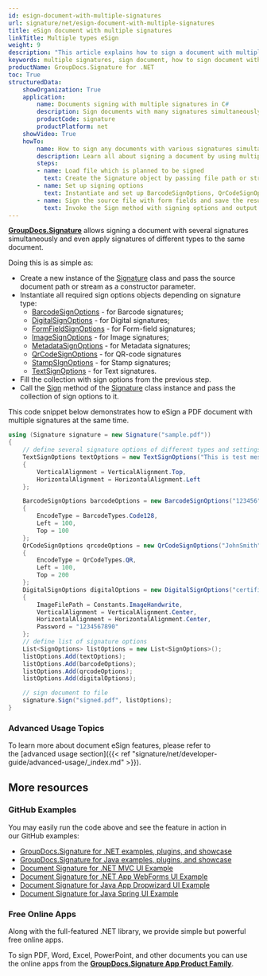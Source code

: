 ```yaml
---
id: esign-document-with-multiple-signatures
url: signature/net/esign-document-with-multiple-signatures
title: eSign document with multiple signatures
linkTitle: Multiple types eSign
weight: 9
description: "This article explains how to sign a document with multiple signatures of various types by GroupDocs.Signature API"
keywords: multiple signatures, sign document, how to sign document with multiple signatures
productName: GroupDocs.Signature for .NET 
toc: True
structuredData:
    showOrganization: True
    application:    
        name: Documents signing with multiple signatures in C#    
        description: Sign documents with many signatures simultaneously and C# language by GroupDocs.Signature for .NET APIs
        productCode: signature
        productPlatform: net 
    showVideo: True
    howTo:
        name: How to sign any documents with various signatures simultaneously using C# 
        description: Learn all about signing a document by using multiple signatures and C#
        steps:
        - name: Load file which is planned to be signed
          text: Create the Signature object by passing file path or stream as a constructor parameter.
        - name: Set up signing options 
          text: Instantiate and set up BarcodeSignOptions, QrCodeSignOptions and DigitalSignOptions objects and add them to the List.
        - name: Sign the source file with form fields and save the result 
          text: Invoke the Sign method with signing options and output file path or stream.
---
```

[**GroupDocs.Signature**](https://products.groupdocs.com/signature/net) allows signing a document with several signatures simultaneously and even apply signatures of different types to the same document.

Doing this is as simple as:

* Create a new instance of the [Signature](https://reference.groupdocs.com/signature/net/groupdocs.signature/signature) class and pass the source document path or stream as a constructor parameter.
* Instantiate all required sign options objects depending on signature type:
    * [BarcodeSignOptions](https://reference.groupdocs.com/signature/net/groupdocs.signature.options/barcodesignoptions) - for Barcode signatures;
    * [DigitalSignOptions](https://reference.groupdocs.com/signature/net/groupdocs.signature.options/digitalsignoptions/) - for Digital signatures;
    * [FormFieldSignOptions](https://reference.groupdocs.com/signature/net/groupdocs.signature.options/formfieldsignoptions) - for Form-field signatures;
    * [ImageSignOptions](https://reference.groupdocs.com/signature/net/groupdocs.signature.options/imagesignoptions) - for Image signatures;
    * [MetadataSignOptions](https://reference.groupdocs.com/signature/net/groupdocs.signature.options/metadatasignoptions) - for Metadata signatures;
    * [QrCodeSignOptions](https://reference.groupdocs.com/signature/net/groupdocs.signature.options/qrcodesignoptions) - for QR-code signatures
    * [StampSIgnOptions](https://reference.groupdocs.com/signature/net/groupdocs.signature.options/stampsignoptions) - for Stamp signatures;
    * [TextSignOptions](https://reference.groupdocs.com/signature/net/groupdocs.signature.options/textsignoptions) - for Text signatures.
* Fill the collection with sign options from the previous step.  
* Call the [Sign](https://reference.groupdocs.com/signature/net/groupdocs.signature/signature/sign/) method of the [Signature](https://reference.groupdocs.com/signature/net/groupdocs.signature/signature) class instance and pass the collection of sign options to it.

This code snippet below demonstrates how to eSign a PDF document with multiple signatures at the same time.

```csharp
using (Signature signature = new Signature("sample.pdf"))
{
    // define several signature options of different types and settings
    TextSignOptions textOptions = new TextSignOptions("This is test message")
    {
        VerticalAlignment = VerticalAlignment.Top,
        HorizontalAlignment = HorizontalAlignment.Left
    };

    BarcodeSignOptions barcodeOptions = new BarcodeSignOptions("123456")
    {
        EncodeType = BarcodeTypes.Code128,
        Left = 100,
        Top = 100
    };
    QrCodeSignOptions qrcodeOptions = new QrCodeSignOptions("JohnSmith")
    {
        EncodeType = QrCodeTypes.QR,
        Left = 100,
        Top = 200
    };
    DigitalSignOptions digitalOptions = new DigitalSignOptions("certificate.pfx")
    {
        ImageFilePath = Constants.ImageHandwrite,
        VerticalAlignment = VerticalAlignment.Center,
        HorizontalAlignment = HorizontalAlignment.Center,
        Password = "1234567890"
    };
    // define list of signature options
    List<SignOptions> listOptions = new List<SignOptions>();
    listOptions.Add(textOptions);
    listOptions.Add(barcodeOptions);
    listOptions.Add(qrcodeOptions);
    listOptions.Add(digitalOptions);

    // sign document to file
    signature.Sign("signed.pdf", listOptions);
}    
```

### Advanced Usage Topics

To learn more about document eSign features, please refer to the [advanced usage section]({{< ref "signature/net/developer-guide/advanced-usage/_index.md" >}}).

## More resources

### GitHub Examples

You may easily run the code above and see the feature in action in our GitHub examples:

* [GroupDocs.Signature for .NET examples, plugins, and showcase](https://github.com/groupdocs-signature/GroupDocs.Signature-for-.NET)
* [GroupDocs.Signature for Java examples, plugins, and showcase](https://github.com/groupdocs-signature/GroupDocs.Signature-for-Java)
* [Document Signature for .NET MVC UI Example](https://github.com/groupdocs-signature/GroupDocs.Signature-for-.NET-MVC)
* [Document Signature for .NET App WebForms UI Example](https://github.com/groupdocs-signature/GroupDocs.Signature-for-.NET-WebForms)
* [Document Signature for Java App Dropwizard UI Example](https://github.com/groupdocs-signature/GroupDocs.Signature-for-Java-Dropwizard)
* [Document Signature for Java Spring UI Example](https://github.com/groupdocs-signature/GroupDocs.Signature-for-Java-Spring)

### Free Online Apps

Along with the full-featured .NET library, we provide simple but powerful free online apps.

To sign PDF, Word, Excel, PowerPoint, and other documents you can use the online apps from the **[GroupDocs.Signature App Product Family](https://products.groupdocs.app/signature/family)**.